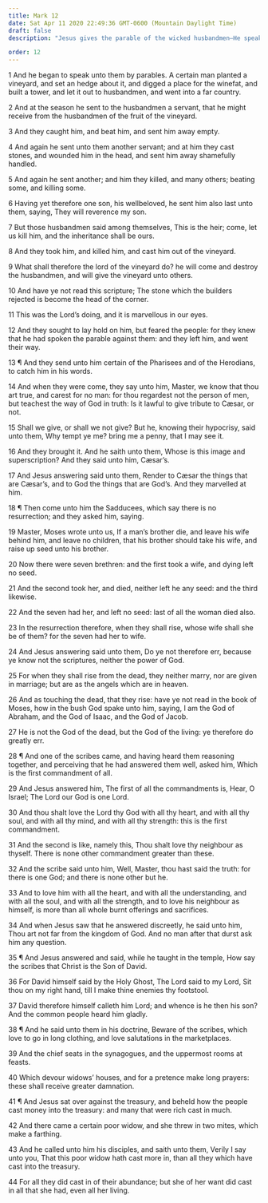 ```yaml
---
title: Mark 12
date: Sat Apr 11 2020 22:49:36 GMT-0600 (Mountain Daylight Time)
draft: false
description: "Jesus gives the parable of the wicked husbandmen—He speaks of paying taxes, celestial marriage, the two great commandments, the divine sonship of Christ, and the widow’s mites."

order: 12
---
```

    
1 And he began to speak unto them by parables. A certain man planted a vineyard, and set an hedge about it, and digged a place for the winefat, and built a tower, and let it out to husbandmen, and went into a far country.

2 And at the season he sent to the husbandmen a servant, that he might receive from the husbandmen of the fruit of the vineyard.

3 And they caught him, and beat him, and sent him away empty.

4 And again he sent unto them another servant; and at him they cast stones, and wounded him in the head, and sent him away shamefully handled.

5 And again he sent another; and him they killed, and many others; beating some, and killing some.

6 Having yet therefore one son, his wellbeloved, he sent him also last unto them, saying, They will reverence my son.

7 But those husbandmen said among themselves, This is the heir; come, let us kill him, and the inheritance shall be ours.

8 And they took him, and killed him, and cast him out of the vineyard.

9 What shall therefore the lord of the vineyard do? he will come and destroy the husbandmen, and will give the vineyard unto others.

10 And have ye not read this scripture; The stone which the builders rejected is become the head of the corner.

11 This was the Lord’s doing, and it is marvellous in our eyes.

12 And they sought to lay hold on him, but feared the people: for they knew that he had spoken the parable against them: and they left him, and went their way.

13 ¶ And they send unto him certain of the Pharisees and of the Herodians, to catch him in his words.

14 And when they were come, they say unto him, Master, we know that thou art true, and carest for no man: for thou regardest not the person of men, but teachest the way of God in truth: Is it lawful to give tribute to Cæsar, or not.

15 Shall we give, or shall we not give? But he, knowing their hypocrisy, said unto them, Why tempt ye me? bring me a penny, that I may see it.

16 And they brought it. And he saith unto them, Whose is this image and superscription? And they said unto him, Cæsar’s.

17 And Jesus answering said unto them, Render to Cæsar the things that are Cæsar’s, and to God the things that are God’s. And they marvelled at him.

18 ¶ Then come unto him the Sadducees, which say there is no resurrection; and they asked him, saying.

19 Master, Moses wrote unto us, If a man’s brother die, and leave his wife behind him, and leave no children, that his brother should take his wife, and raise up seed unto his brother.

20 Now there were seven brethren: and the first took a wife, and dying left no seed.

21 And the second took her, and died, neither left he any seed: and the third likewise.

22 And the seven had her, and left no seed: last of all the woman died also.

23 In the resurrection therefore, when they shall rise, whose wife shall she be of them? for the seven had her to wife.

24 And Jesus answering said unto them, Do ye not therefore err, because ye know not the scriptures, neither the power of God.

25 For when they shall rise from the dead, they neither marry, nor are given in marriage; but are as the angels which are in heaven.

26 And as touching the dead, that they rise: have ye not read in the book of Moses, how in the bush God spake unto him, saying, I am the God of Abraham, and the God of Isaac, and the God of Jacob.

27 He is not the God of the dead, but the God of the living: ye therefore do greatly err.

28 ¶ And one of the scribes came, and having heard them reasoning together, and perceiving that he had answered them well, asked him, Which is the first commandment of all.

29 And Jesus answered him, The first of all the commandments is, Hear, O Israel; The Lord our God is one Lord.

30 And thou shalt love the Lord thy God with all thy heart, and with all thy soul, and with all thy mind, and with all thy strength: this is the first commandment.

31 And the second is like, namely this, Thou shalt love thy neighbour as thyself. There is none other commandment greater than these.

32 And the scribe said unto him, Well, Master, thou hast said the truth: for there is one God; and there is none other but he.

33 And to love him with all the heart, and with all the understanding, and with all the soul, and with all the strength, and to love his neighbour as himself, is more than all whole burnt offerings and sacrifices.

34 And when Jesus saw that he answered discreetly, he said unto him, Thou art not far from the kingdom of God. And no man after that durst ask him any question.

35 ¶ And Jesus answered and said, while he taught in the temple, How say the scribes that Christ is the Son of David.

36 For David himself said by the Holy Ghost, The Lord said to my Lord, Sit thou on my right hand, till I make thine enemies thy footstool.

37 David therefore himself calleth him Lord; and whence is he then his son? And the common people heard him gladly.

38 ¶ And he said unto them in his doctrine, Beware of the scribes, which love to go in long clothing, and love salutations in the marketplaces.

39 And the chief seats in the synagogues, and the uppermost rooms at feasts.

40 Which devour widows’ houses, and for a pretence make long prayers: these shall receive greater damnation.

41 ¶ And Jesus sat over against the treasury, and beheld how the people cast money into the treasury: and many that were rich cast in much.

42 And there came a certain poor widow, and she threw in two mites, which make a farthing.

43 And he called unto him his disciples, and saith unto them, Verily I say unto you, That this poor widow hath cast more in, than all they which have cast into the treasury.

44 For all they did cast in of their abundance; but she of her want did cast in all that she had, even all her living.
